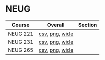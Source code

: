 # NEUG

| Course | Overall | Section |
| ------ | ------- | ------- |
| NEUG 221 | [csv](https://github.com/UCSD-Historical-Enrollment-Data/2023Fall/blob/main/overall/NEUG%20221.csv), [png](https://raw.githubusercontent.com/UCSD-Historical-Enrollment-Data/2023Fall/main/plot_overall/NEUG%20221.png), [wide](https://raw.githubusercontent.com/UCSD-Historical-Enrollment-Data/2023Fall/main/plot_overall_wide/NEUG%20221.png) |  |
| NEUG 231 | [csv](https://github.com/UCSD-Historical-Enrollment-Data/2023Fall/blob/main/overall/NEUG%20231.csv), [png](https://raw.githubusercontent.com/UCSD-Historical-Enrollment-Data/2023Fall/main/plot_overall/NEUG%20231.png), [wide](https://raw.githubusercontent.com/UCSD-Historical-Enrollment-Data/2023Fall/main/plot_overall_wide/NEUG%20231.png) |  |
| NEUG 265 | [csv](https://github.com/UCSD-Historical-Enrollment-Data/2023Fall/blob/main/overall/NEUG%20265.csv), [png](https://raw.githubusercontent.com/UCSD-Historical-Enrollment-Data/2023Fall/main/plot_overall/NEUG%20265.png), [wide](https://raw.githubusercontent.com/UCSD-Historical-Enrollment-Data/2023Fall/main/plot_overall_wide/NEUG%20265.png) |  |
